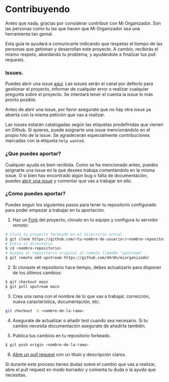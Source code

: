 # Contribuyendo

Antes que nada, gracias por considerar contribuir con Mi Organizador. Son las personas como tu las que hacen que Mi Organizador sea una herramienta tan genial.

Esta guía te ayudará a comunicarte indicando que respetas el tiempo de las personas que getionan y desarrollan este proyecto. A cambio, recibirás el mismo respeto, abordando tu problema, y ayudándote a finalizar tus pull requests.

### Issues.

Puedes abrir una issue [aquí](https://github.com/44r0n/miorganizador/issues/new/choose). Las issues serán el canal por defecto para gestionar el proyecto, informar de cualquier error o realizar cualquier pregunta sobre el proyecto. Se intentará tener el cuenta la issue lo más pronto posible.

Antes de abrir una issue, por favor asegurate que no hay otra issue ya abierta con la misma petición que vas a realizar.

Las issues estarán catalogadas según las etiquetas predefinidas que vienen en Github. Si quieres, puede asignarte una issue mencionándolo en el propio hilo de la issue. Se agradecerán especialmente contribuciones marcadas con la etiqueta `help wanted`.


### ¿Que puedes aportar?

Cualquier ayuda es bien recibida. Como se ha mencionado antes, puedes asignarte una issue en la que desees trabaja comentándolo en la misma issue. O si bien has encontrado algún bug o falta de documentación, puedes [abrir una issue](https://github.com/44r0n/miorganizador/issues/new/choose) y comentar que vas a trabajar en ello.

### ¿Como puedes aportar?

Puedes seguir los siguientes pasos para tener tu repositorio configurado para poder empezar a trabajar en tu aportación.

1. Haz un [Fork](https://docs.github.com/en/get-started/quickstart/fork-a-repo) del proyecto, clonalo en tu equipo y configura tu servidor remoto:
```bash
# Clona tu proyecto forkeado en el directorio actual
$ git clone https://github.com/<tu-nombre-de-usuario>/<nombre-repositorio>
# Entra al directorio
$ cd <nombre-repositorio>
# Asigna el repositorio original al remoto llamado "upstream"
$ git remote add upstream https://github.com/44r0n/miorganizador
```

2. Si clonaste el repositorio hace tiempo, debes actualizarlo para disponer de los últimos cambios:
```bash
$ git checkout main
$ git pull upstream main
```

3. Crea una rama con el nombre de lo que vas a trabajar, corrección, nueva característica, documentación, etc:
```bash
git checkout -b <nombre-de-la-rama>
```

4. Asegurate de actualizar o añadir test cuando sea necesario. Si tu cambio necesita documentación asegurate de añadirla también.

5. Publica tus cambios en tu repositorio forkeado.
```bash
$ git push origin <nombre-de-la-rama>
```

6. [Abre un pull request](https://docs.github.com/es/pull-requests/collaborating-with-pull-requests/proposing-changes-to-your-work-with-pull-requests/about-pull-requests) con un título y descripción claros.

Si durante este proceso tienes dudas sobre el cambio que vas a realizar, abre el pull request en modo borrador y comenta tu duda o la ayuda que necesitas.

